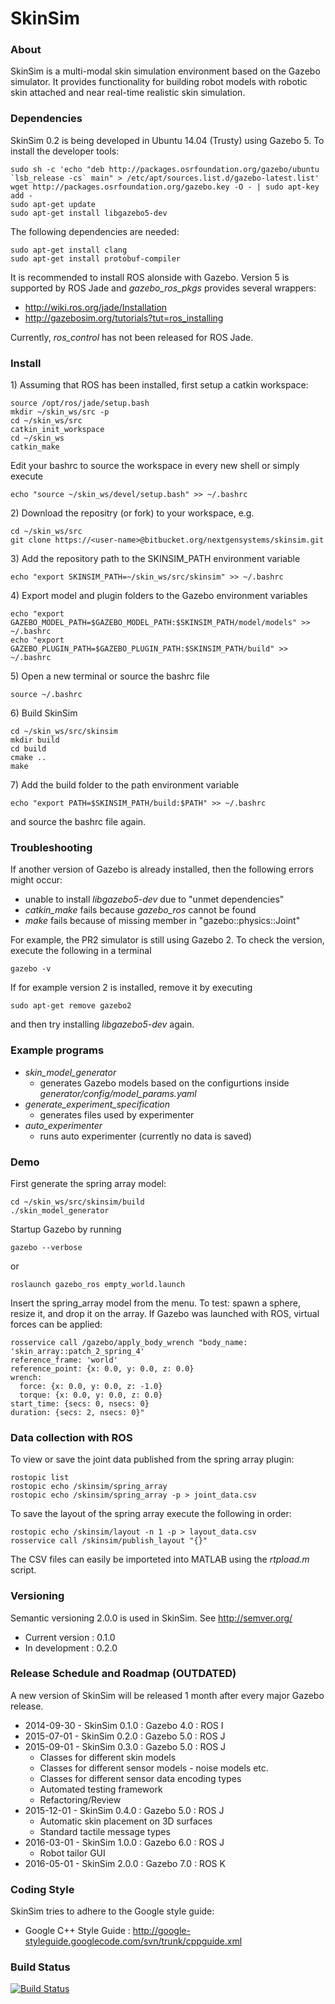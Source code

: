 # SkinSim

### About
SkinSim is a multi-modal skin simulation environment based on the Gazebo simulator. It provides functionality for building robot models with robotic skin attached and near real-time realistic skin simulation.

### Dependencies
SkinSim 0.2 is being developed in Ubuntu 14.04 (Trusty) using Gazebo 5. To install the developer tools: 
```
sudo sh -c 'echo "deb http://packages.osrfoundation.org/gazebo/ubuntu `lsb_release -cs` main" > /etc/apt/sources.list.d/gazebo-latest.list'
wget http://packages.osrfoundation.org/gazebo.key -O - | sudo apt-key add -
sudo apt-get update
sudo apt-get install libgazebo5-dev
```
The following dependencies are needed:
```
sudo apt-get install clang  
sudo apt-get install protobuf-compiler
```
It is recommended to install ROS alonside with Gazebo. Version 5 is supported by ROS Jade and *gazebo_ros_pkgs* provides several wrappers:

- http://wiki.ros.org/jade/Installation
- http://gazebosim.org/tutorials?tut=ros_installing

Currently, *ros_control* has not been released for ROS Jade. 

### Install
1\) Assuming that ROS has been installed, first setup a catkin workspace:

    source /opt/ros/jade/setup.bash
    mkdir ~/skin_ws/src -p
    cd ~/skin_ws/src
    catkin_init_workspace
    cd ~/skin_ws
    catkin_make

Edit your bashrc to source the workspace in every new shell or simply execute

    echo "source ~/skin_ws/devel/setup.bash" >> ~/.bashrc

2\) Download the repositry (or fork) to your workspace, e.g. 

    cd ~/skin_ws/src
    git clone https://<user-name>@bitbucket.org/nextgensystems/skinsim.git

3\) Add the repository path to the SKINSIM_PATH environment variable

    echo "export SKINSIM_PATH=~/skin_ws/src/skinsim" >> ~/.bashrc

4\) Export model and plugin folders to the Gazebo environment variables

    echo "export GAZEBO_MODEL_PATH=$GAZEBO_MODEL_PATH:$SKINSIM_PATH/model/models" >> ~/.bashrc
    echo "export GAZEBO_PLUGIN_PATH=$GAZEBO_PLUGIN_PATH:$SKINSIM_PATH/build" >> ~/.bashrc

5\) Open a new terminal or source the bashrc file

    source ~/.bashrc

6\) Build SkinSim

    cd ~/skin_ws/src/skinsim
    mkdir build
    cd build
    cmake ..
    make

7\) Add the build folder to the path environment variable

    echo "export PATH=$SKINSIM_PATH/build:$PATH" >> ~/.bashrc

and source the bashrc file again.

### Troubleshooting
If another version of Gazebo is already installed, then the following errors might occur:

- unable to install *libgazebo5-dev* due to "unmet dependencies"
- *catkin_make* fails because *gazebo_ros* cannot be found
- *make* fails because of missing member in "gazebo::physics::Joint"

For example, the PR2 simulator is still using Gazebo 2. To check the version, execute the following in a terminal
```
gazebo -v
```
If for example version 2 is installed, remove it by executing
```
sudo apt-get remove gazebo2
```
and then try installing *libgazebo5-dev* again.

### Example programs

- *skin_model_generator*
    - generates Gazebo models based on the configurtions inside *generator/config/model_params.yaml* 
- *generate_experiment_specification*
    - generates files used by experimenter
- *auto_experimenter*
    - runs auto experimenter (currently no data is saved) 

### Demo
First generate the spring array model:

    cd ~/skin_ws/src/skinsim/build
    ./skin_model_generator

Startup Gazebo by running 

    gazebo --verbose

or

    roslaunch gazebo_ros empty_world.launch

Insert the spring_array model from the menu. To test: spawn a sphere, resize it, and drop it on the array.
If Gazebo was launched with ROS, virtual forces can be applied:
```
rosservice call /gazebo/apply_body_wrench "body_name: 'skin_array::patch_2_spring_4'
reference_frame: 'world'
reference_point: {x: 0.0, y: 0.0, z: 0.0}
wrench:
  force: {x: 0.0, y: 0.0, z: -1.0}
  torque: {x: 0.0, y: 0.0, z: 0.0}
start_time: {secs: 0, nsecs: 0}
duration: {secs: 2, nsecs: 0}" 
```
### Data collection with ROS
To view or save the joint data published from the spring array plugin:

    rostopic list
    rostopic echo /skinsim/spring_array
    rostopic echo /skinsim/spring_array -p > joint_data.csv

To save the layout of the spring array execute the following in order:

    rostopic echo /skinsim/layout -n 1 -p > layout_data.csv
    rosservice call /skinsim/publish_layout "{}"

The CSV files can easily be importeted into MATLAB using the *rtpload.m* script.

### Versioning
Semantic versioning 2.0.0 is used in SkinSim. See http://semver.org/

- Current version : 0.1.0
- In development  : 0.2.0

### Release Schedule and Roadmap (OUTDATED)
A new version of SkinSim will be released 1 month after every major Gazebo release.

- 2014-09-30 - SkinSim 0.1.0 : Gazebo 4.0 : ROS I
- 2015-07-01 - SkinSim 0.2.0 : Gazebo 5.0 : ROS J
- 2015-09-01 - SkinSim 0.3.0 : Gazebo 5.0 : ROS J
    - Classes for different skin models
    - Classes for different sensor models - noise models etc.
    - Classes for different sensor data encoding types
    - Automated testing framework
    - Refactoring/Review
- 2015-12-01 - SkinSim 0.4.0 : Gazebo 5.0 : ROS J
    - Automatic skin placement on 3D surfaces
    - Standard tactile message types
- 2016-03-01 - SkinSim 1.0.0 : Gazebo 6.0 : ROS J
    - Robot tailor GUI
- 2016-05-01 - SkinSim 2.0.0 : Gazebo 7.0 : ROS K

### Coding Style

SkinSim tries to adhere to the Google style guide:

- Google C++ Style Guide : http://google-styleguide.googlecode.com/svn/trunk/cppguide.xml

### Build Status

[![Build Status](https://drone.io/bitbucket.org/nextgensystems/skinsim/status.png)](https://drone.io/bitbucket.org/nextgensystems/skinsim/latest)
